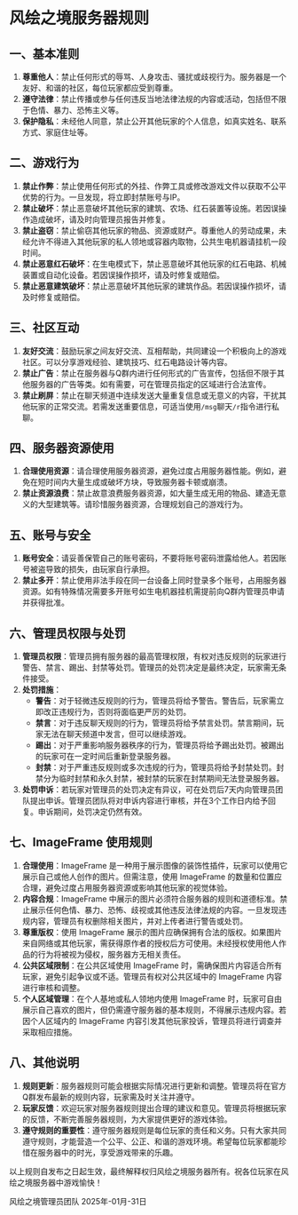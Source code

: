 # 风绘之境服务器规则

## 一、基本准则
1. **尊重他人**：禁止任何形式的辱骂、人身攻击、骚扰或歧视行为。服务器是一个友好、和谐的社区，每位玩家都应受到尊重。
2. **遵守法律**：禁止传播或参与任何违反当地法律法规的内容或活动，包括但不限于色情、暴力、恐怖主义等。
3. **保护隐私**：未经他人同意，禁止公开其他玩家的个人信息，如真实姓名、联系方式、家庭住址等。

## 二、游戏行为
1. **禁止作弊**：禁止使用任何形式的外挂、作弊工具或修改游戏文件以获取不公平优势的行为。一旦发现，将立即封禁账号与IP。
2. **禁止破坏**：禁止恶意破坏其他玩家的建筑、农场、红石装置等设施。若因误操作造成破坏，请及时向管理员报告并修复。
3. **禁止盗窃**：禁止偷窃其他玩家的物品、资源或财产。尊重他人的劳动成果，未经允许不得进入其他玩家的私人领地或容器内取物，公共生电机器请挂机一段时间。
4. **禁止恶意红石破坏**：在生电模式下，禁止恶意破坏其他玩家的红石电路、机械装置或自动化设备。若因误操作损坏，请及时修复或赔偿。
5. **禁止恶意建筑破坏**：禁止恶意破坏其他玩家的建筑作品。若因误操作损坏，请及时修复或赔偿。

## 三、社区互动
1. **友好交流**：鼓励玩家之间友好交流、互相帮助，共同建设一个积极向上的游戏社区。可以分享游戏经验、建筑技巧、红石电路设计等内容。
2. **禁止广告**：禁止在服务器与Q群内进行任何形式的广告宣传，包括但不限于其他服务器的广告等类。如有需要，可在管理员指定的区域进行合法宣传。
3. **禁止刷屏**：禁止在聊天频道中连续发送大量重复信息或无意义的内容，干扰其他玩家的正常交流。若需发送重要信息，可适当使用`/msg`聊天`/r`指令进行私聊。

## 四、服务器资源使用
1. **合理使用资源**：请合理使用服务器资源，避免过度占用服务器性能。例如，避免在短时间内大量生成或破坏方块，导致服务器卡顿或崩溃。
2. **禁止资源浪费**：禁止故意浪费服务器资源，如大量生成无用的物品、建造无意义的大型建筑等。请珍惜服务器资源，合理规划自己的游戏行为。

## 五、账号与安全
1. **账号安全**：请妥善保管自己的账号密码，不要将账号密码泄露给他人。若因账号被盗导致的损失，由玩家自行承担。
2. **禁止多开**：禁止使用非法手段在同一台设备上同时登录多个账号，占用服务器资源。如有特殊情况需要多开账号如生电机器挂机需提前向Q群内管理员申请并获得批准。

## 六、管理员权限与处罚
1. **管理员权限**：管理员拥有服务器的最高管理权限，有权对违反规则的玩家进行警告、禁言、踢出、封禁等处罚。管理员的处罚决定是最终决定，玩家需无条件接受。
2. **处罚措施**：
    - **警告**：对于轻微违反规则的行为，管理员将给予警告。警告后，玩家需立即改正违规行为，否则将面临更严厉的处罚。
    - **禁言**：对于违反聊天规则的行为，管理员将给予禁言处罚。禁言期间，玩家无法在聊天频道中发言，但可以继续游戏。
    - **踢出**：对于严重影响服务器秩序的行为，管理员将给予踢出处罚。被踢出的玩家可在一定时间后重新登录服务器。
    - **封禁**：对于严重违反规则或多次违规的行为，管理员将给予封禁处罚。封禁分为临时封禁和永久封禁，被封禁的玩家在封禁期间无法登录服务器。
3. **处罚申诉**：若玩家对管理员的处罚决定有异议，可在处罚后7天内向管理员团队提出申诉。管理员团队将对申诉内容进行审核，并在3个工作日内给予回复。申诉期间，处罚决定仍然有效。

## 七、ImageFrame 使用规则
1. **合理使用**：ImageFrame 是一种用于展示图像的装饰性插件，玩家可以使用它展示自己或他人创作的图片。但需注意，使用 ImageFrame 的数量和位置应合理，避免过度占用服务器资源或影响其他玩家的视觉体验。
2. **内容合规**：ImageFrame 中展示的图片必须符合服务器的规则和道德标准。禁止展示任何色情、暴力、恐怖、歧视或其他违反法律法规的内容。一旦发现违规内容，管理员有权删除相关图片，并对上传者进行警告或处罚。
3. **尊重版权**：使用 ImageFrame 展示的图片应确保拥有合法的版权。如果图片来自网络或其他玩家，需获得原作者的授权后方可使用。未经授权使用他人作品的行为将被视为侵权，服务器方无相关责任。
4. **公共区域限制**：在公共区域使用 ImageFrame 时，需确保图片内容适合所有玩家，避免引起争议或不适。管理员有权对公共区域中的 ImageFrame 内容进行审核和调整。
5. **个人区域管理**：在个人基地或私人领地内使用 ImageFrame 时，玩家可自由展示自己喜欢的图片，但仍需遵守服务器的基本规则，不得展示违规内容。若因个人区域内的 ImageFrame 内容引发其他玩家投诉，管理员将进行调查并采取相应措施。

## 八、其他说明
1. **规则更新**：服务器规则可能会根据实际情况进行更新和调整。管理员将在官方Q群发布最新的规则内容，玩家需及时关注并遵守。
2. **玩家反馈**：欢迎玩家对服务器规则提出合理的建议和意见。管理员将根据玩家的反馈，不断完善服务器规则，为大家提供更好的游戏体验。
3. **遵守规则的重要性**：遵守服务器规则是每位玩家的责任和义务。只有大家共同遵守规则，才能营造一个公平、公正、和谐的游戏环境。希望每位玩家都能珍惜在服务器中的时光，享受游戏带来的乐趣。

以上规则自发布之日起生效，最终解释权归风绘之境服务器所有。祝各位玩家在风绘之境服务器中游戏愉快！

风绘之境管理员团队
2025年-01月-31日
